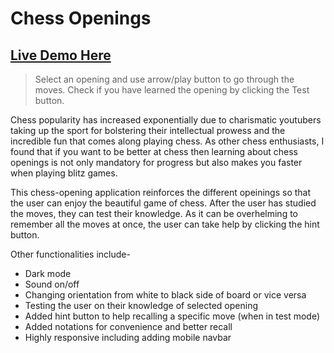 # Chess Openings

## [Live Demo Here](https://sarabjits.github.io/Chess-Openings/)

> Select an opening and use arrow/play button to go through the moves. Check if you have learned the opening by clicking the Test button.

Chess popularity has increased exponentially due to charismatic youtubers taking up the sport for bolstering their intellectual prowess and the incredible fun that comes along playing chess. As other chess enthusiasts, I found that if you want to be better at chess then learning about chess openings is not only mandatory for progress but also makes you faster when playing blitz games.

This chess-opening application reinforces the different opeinings so that the user can enjoy the beautiful game of chess. After the user has studied the moves, they can test their knowledge. As it can be overhelming to remember all the moves at once, the user can take help by clicking the hint button.

Other functionalities include-

- Dark mode
- Sound on/off
- Changing orientation from white to black side of board or vice versa
- Testing the user on their knowledge of selected opening
- Added hint button to help recalling a specific move (when in test mode)
- Added notations for convenience and better recall
- Highly responsive including adding mobile navbar
